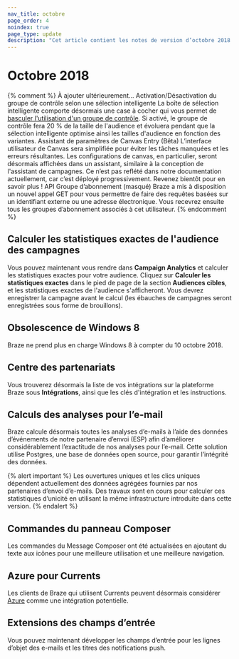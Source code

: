 ```yaml
---
nav_title: octobre
page_order: 4
noindex: true
page_type: update
description: "Cet article contient les notes de version d’octobre 2018."
---
```

# Octobre 2018

{% comment %}
  À ajouter ultérieurement...
  Activation/Désactivation du groupe de contrôle selon une sélection intelligente
  La boîte de sélection intelligente comporte désormais une case à cocher qui vous permet de [basculer l'utilisation d'un groupe de contrôle]({{site.baseurl}}/user_guide/engagement_tools/campaigns/testing_and_more/multivariate_testing/#including-a-control-group). Si activé, le groupe de contrôle fera 20 % de la taille de l'audience et évoluera pendant que la sélection intelligente optimise ainsi les tailles d'audience en fonction des variantes.
  Assistant de paramètres de Canvas Entry (Bêta)
  L’interface utilisateur de Canvas sera simplifiée pour éviter les tâches manquées et les erreurs résultantes. Les configurations de canvas, en particulier, seront désormais affichées dans un assistant, similaire à la conception de l'assistant de campagnes. Ce n’est pas reflété dans notre documentation actuellement, car c’est déployé progressivement. Revenez bientôt pour en savoir plus !
  API Groupe d’abonnement (masqué)
  Braze a mis à disposition un nouvel appel GET pour vous permettre de faire des requêtes basées sur un identifiant externe ou une adresse électronique. Vous recevrez ensuite tous les groupes d’abonnement associés à cet utilisateur.
{% endcomment %}

## Calculer les statistiques exactes de l'audience des campagnes

Vous pouvez maintenant vous rendre dans **Campaign Analytics** et calculer les statistiques exactes pour votre audience. Cliquez sur **Calculer les statistiques exactes** dans le pied de page de la section **Audiences cibles**, et les statistiques exactes de l'audience s'afficheront. Vous devrez enregistrer la campagne avant le calcul (les ébauches de campagnes seront enregistrées sous forme de brouillons).

## Obsolescence de Windows 8

Braze ne prend plus en charge Windows 8 à compter du 10 octobre 2018.

## Centre des partenariats

Vous trouverez désormais la liste de vos intégrations sur la plateforme Braze sous **Intégrations**, ainsi que les clés d'intégration et les instructions.

## Calculs des analyses pour l’e-mail

Braze calcule désormais toutes les analyses d’e-mails à l’aide des données d’événements de notre partenaire d’envoi (ESP) afin d’améliorer considérablement l’exactitude de nos analyses pour l’e-mail. Cette solution utilise Postgres, une base de données open source, pour garantir l’intégrité des données.

{% alert important %}
Les ouvertures uniques et les clics uniques dépendent actuellement des données agrégées fournies par nos partenaires d’envoi d’e-mails. Des travaux sont en cours pour calculer ces statistiques d’unicité en utilisant la même infrastructure introduite dans cette version.
{% endalert %}

## Commandes du panneau Composer

Les commandes du Message Composer ont été actualisées en ajoutant du texte aux icônes pour une meilleure utilisation et une meilleure navigation.

## Azure pour Currents

Les clients de Braze qui utilisent Currents peuvent désormais considérer [Azure]({{site.baseurl}}/partners/data_and_infrastructure_agility/cloud_storage/microsoft_azure_blob_storage_for_currents#microsoft-azure-blob-storage) comme une intégration potentielle.

## Extensions des champs d’entrée

Vous pouvez maintenant développer les champs d’entrée pour les lignes d’objet des e-mails et les titres des notifications push.
